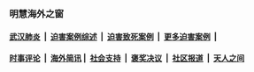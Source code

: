 
### 明慧海外之窗

####  [武汉肺炎](indexes/365.md?t=04292001) &nbsp;|&nbsp;  [迫害案例综述](indexes/328.md?t=04292001) &nbsp;|&nbsp; [迫害致死案例](indexes/277.md?t=04292001)  &nbsp;|&nbsp; [更多迫害案例](indexes/81.md?t=04292001)  &nbsp;|&nbsp; 
####  [时事评论](indexes/19.md?t=04292001) &nbsp;|&nbsp; [海外简讯](indexes/245.md?t=04292001)&nbsp;|&nbsp;  [社会支持](indexes/140.md?t=04292001) &nbsp;|&nbsp; [褒奖决议](indexes/282.md?t=04292001) &nbsp;|&nbsp; [社区报道](indexes/91.md?t=04292001)  &nbsp;|&nbsp; [天人之间](indexes/78.md?t=04292001) 

